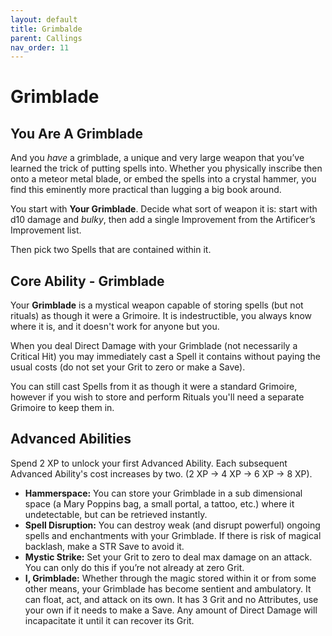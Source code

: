 ```yaml
---
layout: default
title: Grimbalde
parent: Callings
nav_order: 11
---
```


# Grimblade

## You Are A Grimblade

And you *have* a grimblade, a unique and very large weapon that you’ve learned the trick of putting spells into. Whether you physically inscribe then onto a meteor metal blade, or embed the spells into a crystal hammer, you find this eminently more practical than lugging a big book around.

You start with **Your Grimblade**. Decide what sort of weapon it is: start with d10 damage and *bulky*, then add a single Improvement from the Artificer’s Improvement list.

Then pick two Spells that are contained within it.

## Core Ability - Grimblade

Your **Grimblade** is a mystical weapon capable of storing spells (but not rituals) as though it were a Grimoire. It is indestructible, you always know where it is, and it doesn't work for anyone but you.

When you deal Direct Damage with your Grimblade (not necessarily a Critical Hit) you may immediately cast a Spell it contains without paying the usual costs (do not set your Grit to zero or make a Save).

You can still cast Spells from it as though it were a standard Grimoire, however if you wish to store and perform Rituals you'll need a separate Grimoire to keep them in.

## Advanced Abilities

Spend 2 XP to unlock your first Advanced Ability. Each subsequent Advanced Ability's cost increases by two. (2 XP → 4 XP → 6 XP → 8 XP).

* **Hammerspace:** You can store your Grimblade in a sub dimensional space (a Mary Poppins bag, a small portal, a tattoo, etc.) where it undetectable, but can be retrieved instantly.
* **Spell Disruption:** You can destroy weak (and disrupt powerful) ongoing spells and enchantments with your Grimblade. If there is risk of magical backlash, make a STR Save to avoid it.
* **Mystic Strike:** Set your Grit to zero to deal max damage on an attack. You can only do this if you’re not already at zero Grit.
* **I, Grimblade:** Whether through the magic stored within it or from some other means, your Grimblade has become sentient and ambulatory. It can float, act, and attack on its own. It has 3 Grit and no Attributes, use your own if it needs to make a Save. Any amount of Direct Damage will incapacitate it until it can recover its Grit.
